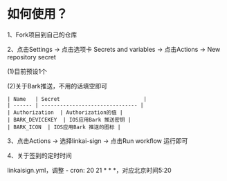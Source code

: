 # 如何使用？ 
1、Fork项目到自己的仓库

2、点击Settings -> 点击选项卡 Secrets and variables -> 点击Actions -> New repository secret

(1)目前预设1个

(2)关于Bark推送，不用的话填空即可


    | Name   | Secret                           |
    | ------ | ------------------------------- |
    | Authorization  | Authorization的值 |
    | BARK_DEVICEKEY  | IOS应用Bark 推送密钥 |
    | BARK_ICON  | IOS应用Bark 推送的图标 |

3、点击Actions -> 选择linkai-sign -> 点击Run workflow 运行即可

4、关于签到的定时时间

linkaisign.yml，调整 \- cron: 20 21 * * *，对应北京时间5:20
